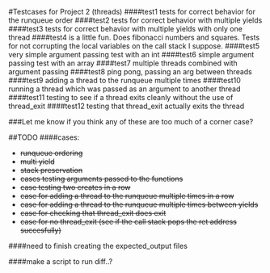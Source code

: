 #Testcases for Project 2 (threads)
####test1
tests for correct behavior for the runqueue order
####test2
tests for correct behavior with multiple yields
####test3
tests for correct behavior with multiple yields with only one thread
####test4
is a little fun. Does fibonacci numbers and squares. Tests for not corrupting the local variables on the call stack I suppose.
####test5
very simple argument passing test with an int
####test6
simple argument passing test with an array
####test7
multiple threads combined with argument passing
####test8
ping pong, passing an arg between threads
####test9
adding a thread to the runqueue multiple times
####test10
running a thread which was passed as an argument to another thread
####test11
testing to see if a thread exits cleanly without the use of thread_exit
####test12
testing that thread_exit actually exits the thread

###Let me know if you think any of these are too much of a corner case?

##TODO
####cases:
- ~~runqueue ordering~~
- ~~multi yield~~
- ~~stack preservation~~
- ~~cases testing arguments passed to the functions~~
- ~~case testing two creates in a row~~
- ~~case for adding a thread to the runqueue multiple times in a row~~
- ~~case for adding a thread to the runqueue multiple times between yields~~
- ~~case for checking that thread_exit does exit~~
- ~~case for no thread_exit (see if the call stack pops the ret address succesfully)~~

####need to finish creating the expected_output files

####make a script to run diff..?
